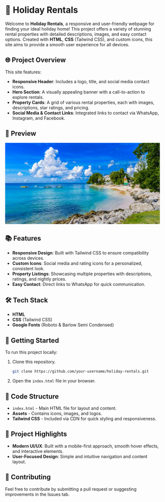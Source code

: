 # 🌴 Holiday Rentals

Welcome to **Holiday Rentals**, a responsive and user-friendly webpage for finding your ideal holiday home! This project offers a variety of stunning rental properties with detailed descriptions, images, and easy contact options. Created with **HTML**, **CSS** (Tailwind CSS), and custom icons, this site aims to provide a smooth user experience for all devices.

## 🌐 Project Overview

This site features:

- **Responsive Header**: Includes a logo, title, and social media contact icons.
- **Hero Section**: A visually appealing banner with a call-to-action to explore rentals.
- **Property Cards**: A grid of various rental properties, each with images, descriptions, star ratings, and pricing.
- **Social Media & Contact Links**: Integrated links to contact via WhatsApp, Instagram, and Facebook.

## 📸 Preview

![Holiday Rentals Preview](assets/banner/banner-holiday-rental.jpg)

## 📚 Features

- **Responsive Design**: Built with Tailwind CSS to ensure compatibility across devices.
- **Custom Icons**: Social media and rating icons for a personalized, consistent look.
- **Property Listings**: Showcasing multiple properties with descriptions, ratings, and nightly prices.
- **Easy Contact**: Direct links to WhatsApp for quick communication.

## 🛠️ Tech Stack

- **HTML**
- **CSS** (Tailwind CSS)
- **Google Fonts** (Roboto & Barlow Semi Condensed)

## 🚀 Getting Started

To run this project locally:

1. Clone this repository.
   ```bash
   git clone https://github.com/your-username/holiday-rentals.git
   ```
2. Open the `index.html` file in your browser.

## 📑 Code Structure

- `index.html` - Main HTML file for layout and content.
- **Assets** - Contains icons, images, and logos.
- **Tailwind CSS** - Included via CDN for quick styling and responsiveness.

## 🌟 Project Highlights

- **Modern UI/UX**: Built with a mobile-first approach, smooth hover effects, and interactive elements.
- **User-Focused Design**: Simple and intuitive navigation and content layout.

## 🤝 Contributing

Feel free to contribute by submitting a pull request or suggesting improvements in the Issues tab.

